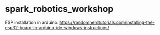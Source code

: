# spark_robotics_workshop

ESP installation in arduino: https://randomnerdtutorials.com/installing-the-esp32-board-in-arduino-ide-windows-instructions/
